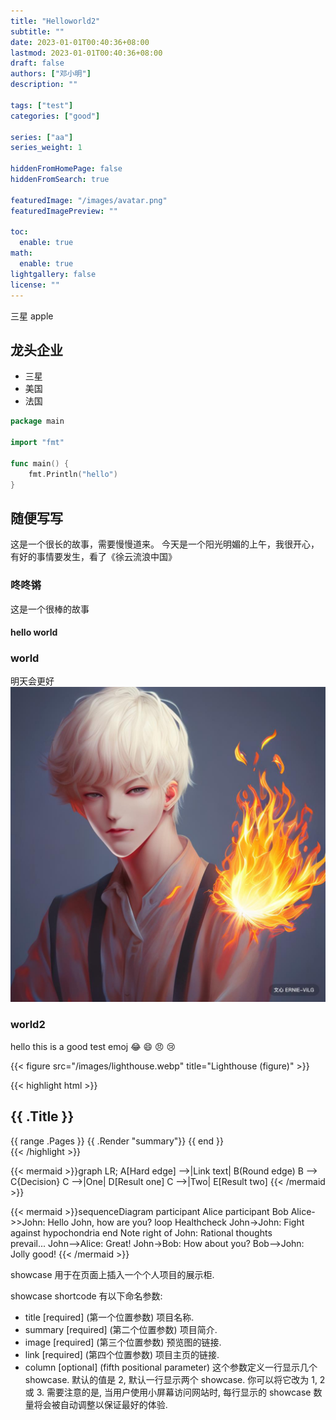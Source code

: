 ```yaml
---
title: "Helloworld2"
subtitle: ""
date: 2023-01-01T00:40:36+08:00
lastmod: 2023-01-01T00:40:36+08:00
draft: false
authors: ["邓小明"]
description: ""

tags: ["test"]
categories: ["good"]

series: ["aa"]
series_weight: 1

hiddenFromHomePage: false
hiddenFromSearch: true

featuredImage: "/images/avatar.png"
featuredImagePreview: ""

toc:
  enable: true
math:
  enable: true
lightgallery: false
license: ""
---
```


三星
apple
<!--more-->

## 龙头企业
- 三星
- 美国
- 法国

```go
package main

import "fmt"

func main() {
    fmt.Println("hello")
}
```

## 随便写写
这是一个很长的故事，需要慢慢道来。
今天是一个阳光明媚的上午，我很开心，有好的事情要发生，看了《徐云流浪中国》
### 咚咚锵
这是一个很棒的故事
#### hello world
### world
明天会更好![oo](/assets/images/avatar.png)
### world2
hello this is a good test
emoj
:joy: :smile: :angry: :cry:

{{< figure src="/images/lighthouse.webp" title="Lighthouse (figure)" >}}


{{< highlight html >}}
<section id="main">
    <div>
        <h1 id="title">{{ .Title }}</h1>
        {{ range .Pages }}
            {{ .Render "summary"}}
        {{ end }}
    </div>
</section>
{{< /highlight >}}

{{< mermaid >}}graph LR;
    A[Hard edge] -->|Link text| B(Round edge)
    B --> C{Decision}
    C -->|One| D[Result one]
    C -->|Two| E[Result two]
{{< /mermaid >}}

{{< mermaid >}}sequenceDiagram
    participant Alice
    participant Bob
    Alice->>John: Hello John, how are you?
    loop Healthcheck
        John->John: Fight against hypochondria
    end
    Note right of John: Rational thoughts <br/>prevail...
    John-->Alice: Great!
    John->Bob: How about you?
    Bob-->John: Jolly good!
{{< /mermaid >}}


showcase 用于在页面上插入一个个人项目的展示柜.

showcase shortcode 有以下命名参数:
- title [required] (第一个位置参数)
项目名称.
- summary [required] (第二个位置参数)
项目简介.
- image [required] (第三个位置参数)
预览图的链接.
- link [required] (第四个位置参数)
项目主页的链接.
- column [optional] (fifth positional parameter)
这个参数定义一行显示几个 showcase. 默认的值是 2, 默认一行显示两个 showcase. 你可以将它改为 1, 2 或 3. 需要注意的是, 当用户使用小屏幕访问网站时, 每行显示的 showcase 数量将会被自动调整以保证最好的体验.